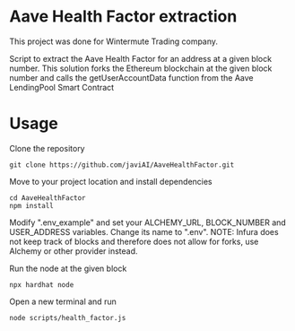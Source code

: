 
# Aave Health Factor extraction
This project was done for Wintermute Trading company.

Script to extract the Aave Health Factor for an address at a given block number.
This solution forks the Ethereum blockchain at the given block number and calls the getUserAccountData function from the Aave LendingPool Smart Contract

# Usage

Clone the repository

```
git clone https://github.com/javiAI/AaveHealthFactor.git
```
Move to your project location and install dependencies

```
cd AaveHealthFactor
npm install
```

Modify ".env_example" and set your ALCHEMY_URL, BLOCK_NUMBER and USER_ADDRESS variables. Change its name to ".env".
NOTE: Infura does not keep track of blocks and therefore does not allow for forks, use Alchemy or other provider instead.

Run the node at the given block

```
npx hardhat node
```

Open a new terminal and run 
```
node scripts/health_factor.js
```
